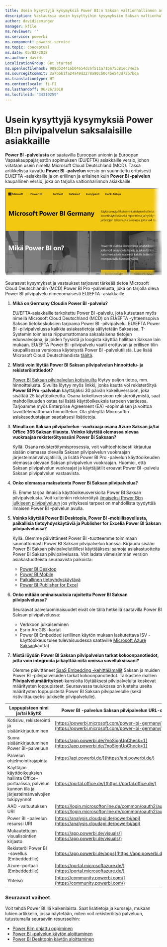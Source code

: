 ```yaml
---
title: Usein kysyttyjä kysymyksiä Power BI:n Saksan valtionhallinnon asiakkaille
description: Vastauksia usein kysyttyihin kysymyksiin Saksan valtionhallinnon asiakkaille Power BI:n Saksan valtionhallinnon palvelusta
author: davidiseminger
manager: kfile
ms.reviewer: ''
ms.service: powerbi
ms.component: powerbi-service
ms.topic: conceptual
ms.date: 05/02/2018
ms.author: davidi
LocalizationGroup: Get started
ms.openlocfilehash: 909d524416b04654dc6f511a71b675381ec74e3a
ms.sourcegitcommit: 2a7bbb1fa24a49d2278a90cb0c4be543d7267bda
ms.translationtype: HT
ms.contentlocale: fi-FI
ms.lasthandoff: 06/26/2018
ms.locfileid: "34310259"
---
```

# <a name="frequently-asked-questions-for-power-bi-for-germany-cloud-customers"></a>Usein kysyttyjä kysymyksiä Power BI:n pilvipalvelun saksalaisille asiakkaille
**Power BI -palvelusta** on saatavilla Euroopan unionin ja Euroopan Vapaakauppajärjestön sopimuksen (EU/EFTA) asiakkaille versio, johon viitataan usein nimellä Microsoft Cloud Deutschland (MCD). Tässä artikkelissa kuvattu **Power BI -palvelun** versio on suunniteltu erityisesti EU/EFTA -asiakkaille ja on erillinen ja erilainen kuin **Power BI -palvelun** kaupallinen versio, joka on tarjolla valtionhallinnon asiakkaille.

![](media/service-govde-faq/govde-faq_01.png)

Seuraavat kysymykset ja vastaukset tarjoavat tärkeää tietoa Microsoft Cloud Deutschlandin (MCD) Power BI Pro -palvelusta, joka on tarjolla oleva Power BI pilvipalvelu nimenomaisesti EU/EFTA -asiakkaille.

1. **Mikä on Germany Cloudin Power BI -palvelu?**
   
   EU/EFTA-asiakkaille tarkoitettu Power BI -palvelu, jota kutsutaan myös nimellä Microsoft Cloud Deutschland (MCD) on EU/EFTA -yhteensopiva Saksan tietokeskuksien tarjoama Power BI -pilvipalvelu. EU/EFTA Power BI -pilvipalvelussa kaikkia asiakastietoja säilytetään Saksassa, T-Systemin toimiessa riippumattomana saksalaisena tietojen edunvalvojana, ja joiden fyysistä ja loogista käyttöä hallitaan Saksan lain mukaan. EU/EFTA Power BI -pilvipalvelu vaatii erottuvan ja erillisen tilin kaupallisessa versiossa käytetystä Power BI -palvelutilistä. Lue lisää Microsoft Cloud Deutschlandista [täältä](https://www.microsoft.com/trustcenter/cloudservices/nationalcloud).
2. **Mistä voin löytää Power BI Saksan pilvipalvelun hinnoittelu- ja rekisteröintitiedot?**
   
   [Power BI Saksan pilvipalvelun kotisivuilta](https://powerbi.microsoft.com/power-bi-germany/) löytyy paljon tietoa, mm. hinnoittelusta. Sivuilta löytyy myös linkki, jonka kautta voi rekisteröityä **Power BI Pro -palvelun** käyttäjäksi 30 päivän kokeiluversioon, joka sisältää 25 käyttöoikeutta. Osana kokeiluversioon rekisteröitymistä, saat mahdollisuuden ostaa tai lisätä käyttöoikeuksia tarpeen vaatiessa. Tarjoamme myös Enterprise Agreement (EA) -sopimuksen ja voittoa tavoittelemattoman hinnoittelun. Ota yhteyttä Microsoftin asiakasedustajaan saadaksesi lisätietoja.
3. **Minulla on Saksan pilvipalvelun -vuokraaja osana Azure Saksan ja/tai Office 365 Saksan tilausta. Voinko käyttää olemassa olevaa vuokraajaa rekisteröityessäni Power Bi Saksaan?**
   
   Kyllä. Osana rekisteröitymisprosessia, voit vaihtoehtoisesti kirjautua sisään olemassa olevalla Saksan pilvipalvelun vuokraajan järjestelmänvalvojatilillä, ja lisätä Power BI Pro -palvelun käyttöoikeuden olemassa olevaan Saksan pilvipalvelun vuokraajan. Huomioi, että Saksan pilvipalvelun vuokraajat ja käyttäjätilit eroavat Power BI -palvelu Saksan pilvipalvelun vastaavista.
4. **Onko olemassa maksutonta Power Bi Saksan pilvipalvelua?**
   
   Ei. Emme tarjoa ilmaisia käyttöoikeusversioita Power BI Saksan pilvipalvelusta. Voit kuitenkin rekisteröityä [ilmaiseksi Power Bi:n julkiseen pilvipalveluun](https://powerbi.microsoft.com/get-started/) jos yrityksesi tarpeet on mahdollista tyydyttää ilmaisen Power BI -palvelun avulla.
5. **Voinko käyttää Power BI Desktopia, Power BI -mobiilisovellusta, paikallisia tietoyhdyskäytäviä ja Publisher for Exceliä Power BI Saksan pilvipalvelussa?**
   
   Kyllä. Olemme päivittäneet Power BI -tuotteemme toimimaan saumattomasti Power BI Saksan pilvipalvelun kanssa. Kirjaudu sisään Power BI Saksan pilvipalvelutilillesi käyttääksesi samoja asiakastuotteita Power BI Saksan pilvipalvelussa. Voit ladata viimeisimmän version asiakastuotteista seuraavista paikoista:
   
   * [Power BI Desktop](https://powerbi.microsoft.com/desktop/)
   * [Power BI Mobile](https://powerbi.microsoft.com/mobile/)
   * [Paikallinen tietoyhdyskäytävä](https://powerbi.microsoft.com/gateway/)
   * [Power BI Publisher for Excel](https://powerbi.microsoft.com/excel-dashboard-publisher/)
6. **Onko mitään ominaisuuksia rajoitettu Power BI Saksan pilvipalvelussa?**
   
   Seuraavat palveluominaisuudet eivät ole tällä hetkellä saatavilla Power BI Saksan pilvipalvelussa:
   
   * Verkkoon julkaiseminen
   * Esrin ArcGIS -kartat
   * Power BI Embedded (erillinen käytön mukaan laskutettava ISV -käyttöoikeus tulee tulevaisuudessa saataville [Microsoft Azure Saksan](https://azure.microsoft.com/overview/clouds/germany/)kautta)
7. **Mistä löydän Power BI Saksan pilvipalvelun tarkat kokoonpanotiedot, jotta voin integroida ja käyttää niitä omissa sovelluksissani?**
   
   Olemme päivittäneet [SaaS Embedding -kehittäjämallit](https://github.com/Microsoft/PowerBI-Developer-Samples) Saksan ja muiden Power BI -pilvipalveluiden tarkat kokoonpanotiedot. Tarkastele mallien **Pilvipalvelumääritykset**-kansioita löytääksesi pilvipalveluita koskevat määritysten loppupisteet. Seuraavassa taulukossa on lueteltu useita määritysten loppupisteitä Power BI Saksan pilvipalvelulle (sekä ristiviittaukseksi julkiselle pilvipalvelulle).

| **Loppupisteen nimi ja/tai käyttö** | **Power BI -palvelun Saksan pilvipalvelun URL-osoite** | **Julkinen pilvipalvelun vastaava URL-osoite (ristiviittaukseksi)** |
| --- | --- | --- |
| Kotisivu, rekisteröinti ja sisäänkirjautuminen |[https://powerbi.microsoft.com/power-bi-germany/](https://powerbi.microsoft.com/power-bi-germany/) |[https://powerbi.microsoft.com/](https://powerbi.microsoft.com/) |
| Suora sisäänkirjautuminen Power BI-palveluun |[https://app.powerbi.de/?noSignUpCheck=1](https://app.powerbi.de/?noSignUpCheck=1) |[https://app.powerbi.com/?noSignUpCheck=1](https://app.powerbi.com/?noSignUpCheck=1) |
| Palvelun ohjelmointirajapinta |[https://api.powerbi.de/](https://api.powerbi.de/) |[https://api.powerbi.com/](https://api.powerbi.com/) |
| Käyttäjän käyttöoikeuksien hallinta Office-portaalissa, palvelun kunnon tila ja järjestelmänvalvojien tukipyynnöt |[https://portal.office.de/](https://portal.office.de/) |[https://portal.office.com/](https://portal.office.com/) |
| AAD -valtuutuksen URI |[https://login.microsoftonline.de/common/oauth2/authorize/](https://login.microsoftonline.de/common/oauth2/authorize/) |[https://login.microsoftonline.com/common/oauth2/authorize/](https://login.microsoftonline.com/common/oauth2/authorize/) |
| Power BI -palvelun resurssi URI |[https://analysis.cloudapi.de/powerbi/api](https://analysis.cloudapi.de/powerbi/api) |[https://analysis.windows.net/powerbi/api](https://analysis.windows.net/powerbi/api) |
| Mukautettujen visualisointien kirjasto |[https://app.powerbi.de/visuals/](https://app.powerbi.de/visuals/) |[https://app.powerbi.com/visuals/](https://app.powerbi.com/visuals/) |
| Rekisteröi Power BI -sovellus (Embedded:lle) |[https://app.powerbi.de/apps](https://app.powerbi.de/apps) |[https://app.powerbi.com/apps](https://app.powerbi.com/apps) |
| Azure-portaali (Embedded:lle) |[https://portal.microsoftazure.de/](https://portal.microsoftazure.de/) |[https://portal.azure.com/](https://portal.azure.com/) |
| Yhteisö |[https://community.powerbi.com/](https://community.powerbi.com/) |[https://community.powerbi.com/](https://community.powerbi.com/) |

### <a name="next-steps"></a>Seuraavat vaiheet
Voit tehdä Power BI:llä kaikenlaista. Saat lisätietoja ja kursseja, mukaan lukien artikkelin, jossa näytetään, miten voit rekisteröityä palveluun, tutustumalla seuraaviin resursseihin:

* [Power BI:n ohjattu oppiminen](guided-learning/gettingstarted.yml?tutorial-step=1)
* [Power BI -palvelun käytön aloittaminen](service-get-started.md)
* [Power BI Desktopin käytön aloittaminen](desktop-getting-started.md)

